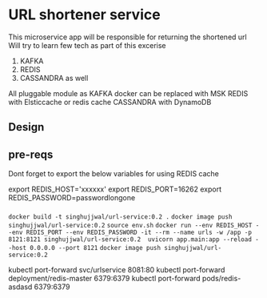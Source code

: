 # URL shortener service

This microservice app will be responsible for returning the shortened url
Will try to learn few tech as part of this excerise

1. KAFKA
2. REDIS
3. CASSANDRA as well 


All pluggable module as KAFKA docker can be replaced with MSK
REDIS with Elsticcache or redis cache
CASSANDRA with DynamoDB


## Design

## pre-reqs

Dont forget to export the below variables for using REDIS cache

export REDIS_HOST='xxxxxx'
export REDIS_PORT=16262
export REDIS_PASSWORD=passwordlongone



####

`docker build -t singhujjwal/url-service:0.2 .`
`docker image push singhujjwal/url-service:0.2`
`source env.sh`
`docker run --env REDIS_HOST --env REDIS_PORT --env REDIS_PASSWORD -it --rm --name urls -w /app -p 8121:8121 singhujjwal/url-service:0.2  uvicorn app.main:app --reload --host 0.0.0.0 --port 8121`
`docker image push singhujjwal/url-service:0.2`


kubectl port-forward svc/urlservice 8081:80 
kubectl port-forward deployment/redis-master 6379:6379 
kubectl port-forward pods/redis-asdasd 6379:6379 